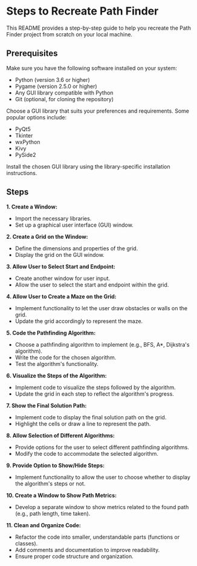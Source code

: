 # Steps to Recreate Path Finder
This README provides a step-by-step guide to help you recreate the Path Finder project from scratch on your local machine.
## Prerequisites
Make sure you have the following software installed on your system:
- Python (version 3.6 or higher)
- Pygame (version 2.5.0 or higher)
- Any GUI library compatible with Python
- Git (optional, for cloning the repository)

Choose a GUI library that suits your preferences and requirements. Some popular options include:
- PyQt5
- Tkinter
- wxPython
- Kivy
- PySide2

Install the chosen GUI library using the library-specific installation instructions.
## Steps
**1. Create a Window:**
- Import the necessary libraries.
- Set up a graphical user interface (GUI) window.

**2. Create a Grid on the Window:**
- Define the dimensions and properties of the grid.
- Display the grid on the GUI window.

**3. Allow User to Select Start and Endpoint:**
- Create another window for user input.
- Allow the user to select the start and endpoint within the grid.

**4. Allow User to Create a Maze on the Grid:**
- Implement functionality to let the user draw obstacles or walls on the grid.
- Update the grid accordingly to represent the maze.

**5. Code the Pathfinding Algorithm:**
- Choose a pathfinding algorithm to implement (e.g., BFS, A*, Dijkstra's algorithm).
- Write the code for the chosen algorithm.
- Test the algorithm's functionality.

**6. Visualize the Steps of the Algorithm:**
- Implement code to visualize the steps followed by the algorithm.
- Update the grid in each step to reflect the algorithm's progress.

**7. Show the Final Solution Path:**
- Implement code to display the final solution path on the grid.
- Highlight the cells or draw a line to represent the path.

**8. Allow Selection of Different Algorithms:**
- Provide options for the user to select different pathfinding algorithms.
- Modify the code to accommodate the selected algorithm.

**9. Provide Option to Show/Hide Steps:**
- Implement functionality to allow the user to choose whether to display the algorithm's steps or not.

**10. Create a Window to Show Path Metrics:**
- Develop a separate window to show metrics related to the found path (e.g., path length, time taken).

**11. Clean and Organize Code:**
- Refactor the code into smaller, understandable parts (functions or classes).
- Add comments and documentation to improve readability.
- Ensure proper code structure and organization.
